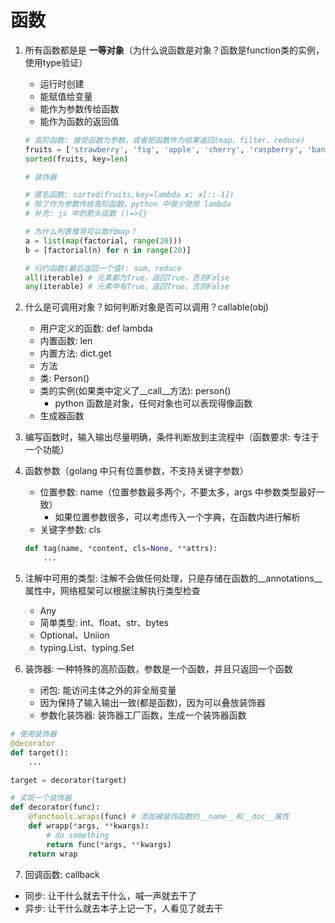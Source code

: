 # 函数
1. 所有函数都是是 __一等对象__（为什么说函数是对象？函数是function类的实例，使用type验证）
    * 运行时创建
    * 能赋值给变量
    * 能作为参数传给函数
    * 能作为函数的返回值
    ```py
    # 高阶函数: 接受函数为参数，或者把函数作为结果返回(map、filter、reduce)
    fruits = ['strawberry', 'fig', 'apple', 'cherry', 'raspberry', 'banana']
    sorted(fruits, key=len)

    # 装饰器

    # 匿名函数: sorted(fruits,key=lambda x: x[::-1])
    # 除了作为参数传给高阶函数，python 中很少使用 lambda
    # 补充: js 中的箭头函数 ()=>{}

    # 为什么列表推导可以取代map？
    a = list(map(factorial, range(20)))
    b = [factorial(n) for n in range(20)]

    # 归约函数(最后返回一个值): sum、reduce
    all(iterable) # 元素都为True，返回True，否则False
    any(iterable) # 元素中有True，返回True，否则False
    ```

2. 什么是可调用对象？如何判断对象是否可以调用？callable(obj)
    * 用户定义的函数: def lambda
    * 内置函数: len
    * 内置方法: dict.get
    * 方法
    * 类: Person()
    * 类的实例(如果类中定义了__call__方法): person()
        * python 函数是对象，任何对象也可以表现得像函数
    * 生成器函数

3. 编写函数时，输入输出尽量明确，条件判断放到主流程中（函数要求: 专注于一个功能）

4. 函数参数（golang 中只有位置参数，不支持关键字参数）
    * 位置参数: name（位置参数最多两个，不要太多，args 中参数类型最好一致）
        * 如果位置参数很多，可以考虑传入一个字典，在函数内进行解析
    * 关键字参数: cls
    ```py
    def tag(name, *content, cls=None, **attrs):
        ...
    ```

5. 注解中可用的类型: 注解不会做任何处理，只是存储在函数的__annotations__属性中，网络框架可以根据注解执行类型检查
    * Any
    * 简单类型: int、float、str、bytes
    * Optional、Uniion
    * typing.List、typing.Set

6. 装饰器: 一种特殊的高阶函数，参数是一个函数，并且只返回一个函数
    * 闭包: 能访问主体之外的非全局变量
    * 因为保持了输入输出一致(都是函数)，因为可以叠放装饰器
    * 参数化装饰器: 装饰器工厂函数，生成一个装饰器函数
```py
# 使用装饰器
@decorator
def target():
    ...

target = decorator(target)

# 实现一个装饰器
def decorator(func):
    @functools.wraps(func) # 添加被装饰函数的__name__和__doc__属性
    def wrapp(*args, **kwargs):
        # do something
        return func(*args, **kwargs)
    return wrap
```

7. 回调函数: callback
* 同步: 让干什么就去干什么，喊一声就去干了
* 异步: 让干什么就去本子上记一下，人看见了就去干